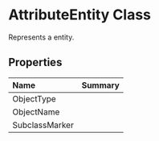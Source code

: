 # AttributeEntity Class

Represents a <see cref="T:ACadSharp.Entities.AttributeEntity" /> entity.

## Properties

| Name | Summary | 
| :- | :- | 
| ObjectType |  | 
| ObjectName |  | 
| SubclassMarker |  | 

